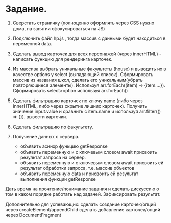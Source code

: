 # Задание.

1. Cверстать страничку (полноценно оформлять через CSS нужно дома, на занятии сфокусироваться на JS)

2. Подключить файл hp.js , тогда массив с данными будет находиться в переменной data.

3. Сделать вывод карточек для всех персонажей (через innerHTML) - написать функцию для рендеринга карточек.

4. Из массива выбрать уникальные факультеты (house) и выводить их в качестве options у select (выпадающий список).
Сформировать массив из названия школ, сделать его уникальным(убрать повторяющиеся элементы). Используя arr.forEach((item) => {item....}).
Сформировать  select>option используя arr.forEach()

5. Сделать фильтрацию карточек по ключу name (либо через innerHTML, либо через скрытие лишних карточек).
Получить значение input.value и сравнить c item.name и используя arr.filter(() => {}). вывести карточки.

6. Сделать фильтрацию по факультету.

7. Получение данных с сервера.
    - объявить асинхр функцию getResponse
    - объявить переменную и с ключевым словом await присвоить результат запроса на сервер.
    - объявить переменную и с ключевым словом await присвоить ей результат обработки запроса, т.е. массив объектов
    - объявить переменную data и присвоить ей результат выполнения функции getResponse


Дать время на прочтение/понимание задания и сделать дискуссию о том в каком порядке работать над задачей. Зафиксировать результат.

Дополнительно для успевающих:
сделать создание карточек/опций через createElement/appendChild
сделать добавление карточек/опций через DocumentFragment
